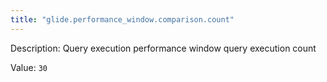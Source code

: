 ```yaml
---
title: "glide.performance_window.comparison.count"
---
```


Description: Query execution performance window query execution count

Value: `30`
